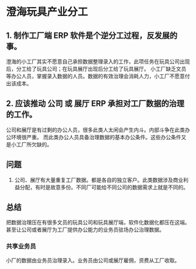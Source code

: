 # 澄海玩具产业分工

## 1. 制作工厂端 ERP 软件是个逆分工过程，反发展的事。

澄海的小工厂其实不愿意自己承担数据整理录入的工作，此项任务在玩具公司出现后，分工给了玩具公司；在玩具展厅出现后分工给了玩具展厅。
小工厂缺乏文员等办公人员，掌握录入数据的人员。数据的有效治理会消耗人力，小工厂不愿意付出该成本。

## 2. 应该推动 公司 或 展厅 ERP 承担对工厂数据的治理的工作。

公司和展厅是有过剩的办公人员，很多此类人太闲会产生内斗。内部斗争在此类办公环境很严重。
而此类办公人员具备治理数据的基本办公条件。这些办公条件又是小工厂所欠缺的。

## 问题

1. 公司、展厅有大量重复工厂数据。都是各自的独立客户。此类数据涉及商业利益分配，有时是故意多份。不同厂可能给不同公司的数据需求上就是不同的。

## 总结

把数据治理压在有很多文员的玩具公司和玩具展厅端，软件化数据化都压在这端。甚至让公司或者展厅为工厂提供办公能力的业务员驻场办公治理数据。

### 共享业务员

小厂的数据由业务员治理录入。业务员由公司或展厅雇佣，资费从工厂收取。
